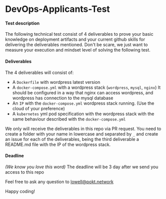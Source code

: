 # DevOps-Applicants-Test


#### Test description

The following technical test consist of 4 deliverables to prove your basic knowledge on deployment artifacts and your current github skills for delivering the deliverables mentioned.
Don't be scare, we just want to measure your execution and mindset level of solving the following test.


#### Deliverables

The 4 deliverables will consist of:
- A `Dockerfile` with wordpress latest version
- A `docker-compose.yml` with a wordpress stack (`wordpress`, `mysql`, `nginx`) 
 It should be configured in a way that nginx can access wordpress, and wordpress has connection to the mysql database
- An `IP` with the `docker-compose.yml` wordpress stack running. (Use the cloud of your preference)
- A `kubernetes` yml pod specification with the wordpress stack with the same behaviour described with the `docker-compose.yml`


We only will receive the deliverables in this repo via PR request. You need to create a folder with your name in lowercase and separated by `_` and create an issue for each of the deliverables, being the third deliverable a README.md file with the IP of the wordpress stack. 


#### Deadline

_(We know you love this word)_
The deadline will be 3 day after we send you access to this repo


Feel free to ask any question to lowell@pokt.network


Happy coding!

